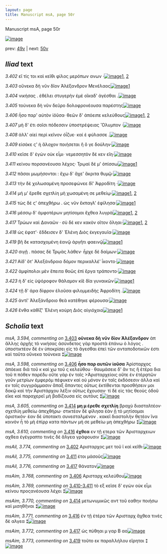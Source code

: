 ```yaml
---
layout: page
title: Manuscript msA, page 50r
---
```


Manuscript msA, page 50r

[![image](http://www.homermultitext.org/iipsrv?OBJ=IIP,1.0&FIF=/project/homer/pyramidal/deepzoom/hmt/vaimg/2017a/VA050RN_0051.tif&WID=100&CVT=JPEG)](http://www.homermultitext.org/ict2/?urn=urn:cite2:hmt:vaimg.2017a:VA050RN_0051)

prev:  [49v](../49v/) | next:  [50v](../50v/)

## *Iliad* text

*3.402* <a id="3.402"/> εἴ τίς τοι καὶ κεῖθι φίλος μερόπων ανων ·[![image](http://www.homermultitext.org/iipsrv?OBJ=IIP,1.0&FIF=/project/homer/pyramidal/deepzoom/hmt/vaimg/2017a/VA050RN_0051.tif&RGN=0.155,0.2194,0.352,0.0331&WID=1000&CVT=JPEG)](http://www.homermultitext.org/ict2/?urn=urn:cite2:hmt:vaimg.2017a:VA050RN_0051@0.155,0.2194,0.352,0.0331)[1](#msAim_3.767), [2](#msAil_3.774)

*3.403* <a id="3.403"/> οὕνεκα δὴ νῦν δῖον Ἀλέξανδρον Μενέλαος[![image](http://www.homermultitext.org/iipsrv?OBJ=IIP,1.0&FIF=/project/homer/pyramidal/deepzoom/hmt/vaimg/2017a/VA050RN_0051.tif&RGN=0.155,0.2442,0.364,0.0301&WID=1000&CVT=JPEG)](http://www.homermultitext.org/ict2/?urn=urn:cite2:hmt:vaimg.2017a:VA050RN_0051@0.155,0.2442,0.364,0.0301)[1](#msA_3.594)

*3.404* <a id="3.404"/> νικήσας . ἐθέλει στυγερὴν ἐμὲ οἴκαδ' ἀγέσθαι .[![image](http://www.homermultitext.org/iipsrv?OBJ=IIP,1.0&FIF=/project/homer/pyramidal/deepzoom/hmt/vaimg/2017a/VA050RN_0051.tif&RGN=0.154,0.2622,0.367,0.0301&WID=1000&CVT=JPEG)](http://www.homermultitext.org/ict2/?urn=urn:cite2:hmt:vaimg.2017a:VA050RN_0051@0.154,0.2622,0.367,0.0301)

*3.405* <a id="3.405"/> τούνεκα δὴ νῦν δεῦρο δολοφρονέουσα παρέστης[![image](http://www.homermultitext.org/iipsrv?OBJ=IIP,1.0&FIF=/project/homer/pyramidal/deepzoom/hmt/vaimg/2017a/VA050RN_0051.tif&RGN=0.147,0.281,0.411,0.0301&WID=1000&CVT=JPEG)](http://www.homermultitext.org/ict2/?urn=urn:cite2:hmt:vaimg.2017a:VA050RN_0051@0.147,0.281,0.411,0.0301)

*3.406* <a id="3.406"/> ἧσο παρ' αὐτὸν ἰ̈οῦσα· θεῶν δ' ἀπόειπε κελεύθους[![image](http://www.homermultitext.org/iipsrv?OBJ=IIP,1.0&FIF=/project/homer/pyramidal/deepzoom/hmt/vaimg/2017a/VA050RN_0051.tif&RGN=0.152,0.299,0.405,0.0301&WID=1000&CVT=JPEG)](http://www.homermultitext.org/ict2/?urn=urn:cite2:hmt:vaimg.2017a:VA050RN_0051@0.152,0.299,0.405,0.0301)[1](#msA_3.598), [2](#msAim_3.768)

*3.407* <a id="3.407"/> μὴ δ' έτι σοῖσι πόδεσσιν ὑποστρέψειας Ὄλυμπον ·[![image](http://www.homermultitext.org/iipsrv?OBJ=IIP,1.0&FIF=/project/homer/pyramidal/deepzoom/hmt/vaimg/2017a/VA050RN_0051.tif&RGN=0.156,0.3186,0.372,0.0278&WID=1000&CVT=JPEG)](http://www.homermultitext.org/ict2/?urn=urn:cite2:hmt:vaimg.2017a:VA050RN_0051@0.156,0.3186,0.372,0.0278)

*3.408* <a id="3.408"/> ἀλλ' αἰεὶ περὶ κεῖνον ὀΐζυε· καί ἑ φύλασσε .[![image](http://www.homermultitext.org/iipsrv?OBJ=IIP,1.0&FIF=/project/homer/pyramidal/deepzoom/hmt/vaimg/2017a/VA050RN_0051.tif&RGN=0.154,0.3366,0.372,0.0278&WID=1000&CVT=JPEG)](http://www.homermultitext.org/ict2/?urn=urn:cite2:hmt:vaimg.2017a:VA050RN_0051@0.154,0.3366,0.372,0.0278)

*3.409* <a id="3.409"/> εἰσόκε ς' ἠ ἄλοχον ποιήσεται ἢ ὅ γε δούλην·[![image](http://www.homermultitext.org/iipsrv?OBJ=IIP,1.0&FIF=/project/homer/pyramidal/deepzoom/hmt/vaimg/2017a/VA050RN_0051.tif&RGN=0.151,0.3569,0.36,0.0263&WID=1000&CVT=JPEG)](http://www.homermultitext.org/ict2/?urn=urn:cite2:hmt:vaimg.2017a:VA050RN_0051@0.151,0.3569,0.36,0.0263)

*3.410* <a id="3.410"/> κεῖσε δ' ἐγὼν οὐκ εἶμι· νεμεσσητὸν δέ κεν εἴη·[![image](http://www.homermultitext.org/iipsrv?OBJ=IIP,1.0&FIF=/project/homer/pyramidal/deepzoom/hmt/vaimg/2017a/VA050RN_0051.tif&RGN=0.154,0.3749,0.377,0.0285&WID=1000&CVT=JPEG)](http://www.homermultitext.org/ict2/?urn=urn:cite2:hmt:vaimg.2017a:VA050RN_0051@0.154,0.3749,0.377,0.0285)

*3.411* <a id="3.411"/> κείνου πορσανέουσα λέχος· Τρῳαὶ δέ μ' ὀπίσσω[![image](http://www.homermultitext.org/iipsrv?OBJ=IIP,1.0&FIF=/project/homer/pyramidal/deepzoom/hmt/vaimg/2017a/VA050RN_0051.tif&RGN=0.153,0.3944,0.392,0.0285&WID=1000&CVT=JPEG)](http://www.homermultitext.org/ict2/?urn=urn:cite2:hmt:vaimg.2017a:VA050RN_0051@0.153,0.3944,0.392,0.0285)[1](#msAil_3.775)

*3.412* <a id="3.412"/> πᾶσαι μωμήσονται : ἔχω δ' ἄχε' ἄκριτα θυμῷ·[![image](http://www.homermultitext.org/iipsrv?OBJ=IIP,1.0&FIF=/project/homer/pyramidal/deepzoom/hmt/vaimg/2017a/VA050RN_0051.tif&RGN=0.152,0.4147,0.396,0.0285&WID=1000&CVT=JPEG)](http://www.homermultitext.org/ict2/?urn=urn:cite2:hmt:vaimg.2017a:VA050RN_0051@0.152,0.4147,0.396,0.0285)

*3.413* <a id="3.413"/> τὴν δὲ χολωσαμένη προσεφώνεε δῖ' Ἀφροδίτη ·[![image](http://www.homermultitext.org/iipsrv?OBJ=IIP,1.0&FIF=/project/homer/pyramidal/deepzoom/hmt/vaimg/2017a/VA050RN_0051.tif&RGN=0.149,0.4313,0.426,0.0285&WID=1000&CVT=JPEG)](http://www.homermultitext.org/ict2/?urn=urn:cite2:hmt:vaimg.2017a:VA050RN_0051@0.149,0.4313,0.426,0.0285)

*3.414* <a id="3.414"/> μή μ' ἔρεθε σχετλίη μὴ χωσαμένη σε μεθείῳ·[![image](http://www.homermultitext.org/iipsrv?OBJ=IIP,1.0&FIF=/project/homer/pyramidal/deepzoom/hmt/vaimg/2017a/VA050RN_0051.tif&RGN=0.149,0.4493,0.404,0.0285&WID=1000&CVT=JPEG)](http://www.homermultitext.org/ict2/?urn=urn:cite2:hmt:vaimg.2017a:VA050RN_0051@0.149,0.4493,0.404,0.0285)[1](#msA_3.605), [2](#msAim_3.770)

*3.415* <a id="3.415"/> τὼς δέ ς' ἀπεχθήρω . ὡς νῦν ἔκπαγλ' ἐφίλησα·[![image](http://www.homermultitext.org/iipsrv?OBJ=IIP,1.0&FIF=/project/homer/pyramidal/deepzoom/hmt/vaimg/2017a/VA050RN_0051.tif&RGN=0.147,0.4681,0.408,0.0285&WID=1000&CVT=JPEG)](http://www.homermultitext.org/ict2/?urn=urn:cite2:hmt:vaimg.2017a:VA050RN_0051@0.147,0.4681,0.408,0.0285)[1](#msAint_3.608)

*3.416* <a id="3.416"/> μέσσῳ δ' ἀμφοτέρων μητίσομαι ἔχθεα λυγρὰ[![image](http://www.homermultitext.org/iipsrv?OBJ=IIP,1.0&FIF=/project/homer/pyramidal/deepzoom/hmt/vaimg/2017a/VA050RN_0051.tif&RGN=0.154,0.4884,0.401,0.0285&WID=1000&CVT=JPEG)](http://www.homermultitext.org/ict2/?urn=urn:cite2:hmt:vaimg.2017a:VA050RN_0051@0.154,0.4884,0.401,0.0285)[1](#msAim_3.771), [2](#msA_3.610)

*3.417* <a id="3.417"/> Τρώων καὶ Δαναῶν · σὺ δέ κεν κακὸν οῖτον ὄληαι·[![image](http://www.homermultitext.org/iipsrv?OBJ=IIP,1.0&FIF=/project/homer/pyramidal/deepzoom/hmt/vaimg/2017a/VA050RN_0051.tif&RGN=0.15,0.5064,0.419,0.0285&WID=1000&CVT=JPEG)](http://www.homermultitext.org/ict2/?urn=urn:cite2:hmt:vaimg.2017a:VA050RN_0051@0.15,0.5064,0.419,0.0285)[1](#msAim_3.772), [2](#msAil_3.776)

*3.418* <a id="3.418"/> ὡς έφατ'· ἔδδεισεν δ' Ἑλένη Διὸς ἐκγεγαυῖα·[![image](http://www.homermultitext.org/iipsrv?OBJ=IIP,1.0&FIF=/project/homer/pyramidal/deepzoom/hmt/vaimg/2017a/VA050RN_0051.tif&RGN=0.148,0.5252,0.402,0.0285&WID=1000&CVT=JPEG)](http://www.homermultitext.org/ict2/?urn=urn:cite2:hmt:vaimg.2017a:VA050RN_0051@0.148,0.5252,0.402,0.0285)

*3.419* <a id="3.419"/> βῆ δε κατασχομένη ἑανῷ ἀργῆτι φαεινῷ[![image](http://www.homermultitext.org/iipsrv?OBJ=IIP,1.0&FIF=/project/homer/pyramidal/deepzoom/hmt/vaimg/2017a/VA050RN_0051.tif&RGN=0.155,0.5417,0.376,0.0285&WID=1000&CVT=JPEG)](http://www.homermultitext.org/ict2/?urn=urn:cite2:hmt:vaimg.2017a:VA050RN_0051@0.155,0.5417,0.376,0.0285)[1](#msAim_3.773)

*3.420* <a id="3.420"/> σιγῇ . πάσας δὲ Τρῳὰς λάθεν· ἦρχε δὲ δαίμων·[![image](http://www.homermultitext.org/iipsrv?OBJ=IIP,1.0&FIF=/project/homer/pyramidal/deepzoom/hmt/vaimg/2017a/VA050RN_0051.tif&RGN=0.152,0.5597,0.387,0.0285&WID=1000&CVT=JPEG)](http://www.homermultitext.org/ict2/?urn=urn:cite2:hmt:vaimg.2017a:VA050RN_0051@0.152,0.5597,0.387,0.0285)

*3.421* <a id="3.421"/> Αἱδ' ὅτ' Ἀλεξάνδροιο δόμον περικαλλέ' ΐκοντο·[![image](http://www.homermultitext.org/iipsrv?OBJ=IIP,1.0&FIF=/project/homer/pyramidal/deepzoom/hmt/vaimg/2017a/VA050RN_0051.tif&RGN=0.151,0.5785,0.382,0.0285&WID=1000&CVT=JPEG)](http://www.homermultitext.org/ict2/?urn=urn:cite2:hmt:vaimg.2017a:VA050RN_0051@0.151,0.5785,0.382,0.0285)

*3.422* <a id="3.422"/> ἀμφίπολοι μὲν ἔπειτα θοῶς ἐπὶ ἔργα τράποντο·[![image](http://www.homermultitext.org/iipsrv?OBJ=IIP,1.0&FIF=/project/homer/pyramidal/deepzoom/hmt/vaimg/2017a/VA050RN_0051.tif&RGN=0.149,0.5988,0.398,0.0285&WID=1000&CVT=JPEG)](http://www.homermultitext.org/ict2/?urn=urn:cite2:hmt:vaimg.2017a:VA050RN_0051@0.149,0.5988,0.398,0.0285)

*3.423* <a id="3.423"/> ἡ δ' εἰς ὑψόροφον θάλαμον κί̆ε δῖα γυναικῶν·[![image](http://www.homermultitext.org/iipsrv?OBJ=IIP,1.0&FIF=/project/homer/pyramidal/deepzoom/hmt/vaimg/2017a/VA050RN_0051.tif&RGN=0.147,0.6153,0.398,0.0285&WID=1000&CVT=JPEG)](http://www.homermultitext.org/ict2/?urn=urn:cite2:hmt:vaimg.2017a:VA050RN_0051@0.147,0.6153,0.398,0.0285)[1](#msA_3.620)

*3.424* <a id="3.424"/> τῇ δ' άρα δίφρον ἑλοῦσα φιλομμειδὴς Ἀφροδίτη .[![image](http://www.homermultitext.org/iipsrv?OBJ=IIP,1.0&FIF=/project/homer/pyramidal/deepzoom/hmt/vaimg/2017a/VA050RN_0051.tif&RGN=0.15,0.6349,0.398,0.0285&WID=1000&CVT=JPEG)](http://www.homermultitext.org/ict2/?urn=urn:cite2:hmt:vaimg.2017a:VA050RN_0051@0.15,0.6349,0.398,0.0285)

*3.425* <a id="3.425"/> ἀντί' Ἀλεξάνδροιο θεὰ κατέθηκε φέρουσα·[![image](http://www.homermultitext.org/iipsrv?OBJ=IIP,1.0&FIF=/project/homer/pyramidal/deepzoom/hmt/vaimg/2017a/VA050RN_0051.tif&RGN=0.143,0.6536,0.379,0.0285&WID=1000&CVT=JPEG)](http://www.homermultitext.org/ict2/?urn=urn:cite2:hmt:vaimg.2017a:VA050RN_0051@0.143,0.6536,0.379,0.0285)

*3.426* <a id="3.426"/> ἔνθα κάθῐζ' Ἑλένη κούρη Διὸς αἰγιόχοιο[![image](http://www.homermultitext.org/iipsrv?OBJ=IIP,1.0&FIF=/project/homer/pyramidal/deepzoom/hmt/vaimg/2017a/VA050RN_0051.tif&RGN=0.146,0.6717,0.353,0.0285&WID=1000&CVT=JPEG)](http://www.homermultitext.org/ict2/?urn=urn:cite2:hmt:vaimg.2017a:VA050RN_0051@0.146,0.6717,0.353,0.0285)[1](#msA_3.625)

## *Scholia* text

*msA, 3.594, commenting on* [3.403](#3.403)  <a id="msA_3.594"/> **οὕνεκα δὴ νῦν δῖον Ἀλέξανδρον** ἀπ ἄλλης ἀρχῆς τὸ νικήσας ἀσύνδετος γὰρ προστὰ ἐπάνω ὁ λόγος . ὑποστικτέον δὲ ἐν ὑποκρίσει εἰς τὸ ἄγεσθαι ἐπεὶ τῶν ανταποδοτικῶν ἐστι καὶ ταῦτα οὕνεκα τούνεκα ⁑[![image](http://www.homermultitext.org/iipsrv?OBJ=IIP,1.0&FIF=/project/homer/pyramidal/deepzoom/hmt/vaimg/2017a/VA050RN_0051.tif&RGN=0.15125276,0.10719225,0.60630066,0.02863071&WID=1000&CVT=JPEG)](http://www.homermultitext.org/ict2/?urn=urn:cite2:hmt:vaimg.2017a:VA050RN_0051@0.15125276,0.10719225,0.60630066,0.02863071)

*msA, 3.598, commenting on* [3.406](#3.406)  <a id="msA_3.598"/> **ἧσο παρ αυτῶν ἰοῦσα** Ἀρίσταρχος ἀπόεικε διὰ τοῦ κ καὶ χω τοῦ ς κελεύθου · θαυμάσειε δ' ἄν τις ἣ ἑτέρα δια τοῦ π πόθεν παρέδυ οὔτε γὰρ ἐν ταῖς >Ἀρισταρχείοις οὕτε ἐν ἑτέρᾳτῶν γοῦν μετρίων ἐμφερόμ πέφυκεν καὶ οὐ μόνον ἐν ταῖς ἐκδόσεσιν ἀλλα καὶ εν τοῖς συγγράμμασιν ἅπαξ ἅπαντες οὕτως ἐκτίθενται προσθήσειν μοι δοκῷ καὶ τὴν Ἀριστάρχου λέξιν οὕτως ἔχουσαν· τί δὲ εἰς τὰς θεοὺς ὁδοῦ εῖκε καὶ παραχερεῖ μὴ βαδίζουσα εἰς αυτὸυς ⁑[![image](http://www.homermultitext.org/iipsrv?OBJ=IIP,1.0&FIF=/project/homer/pyramidal/deepzoom/hmt/vaimg/2017a/VA050RN_0051.tif&RGN=0.15512159,0.12130014,0.61790715,0.07095436&WID=1000&CVT=JPEG)](http://www.homermultitext.org/ict2/?urn=urn:cite2:hmt:vaimg.2017a:VA050RN_0051@0.15512159,0.12130014,0.61790715,0.07095436)

*msA, 3.605, commenting on* [3.414](#3.414)  <a id="msA_3.605"/> **μη μ έρεθε σχετλίη** βραχὺ διασταλτέον· σχετλίη μεθείω ἀπεχθήρω· στικτέον δὲ φίλησα ἐὰν ᾖ τὸ μητίσομαι ὁριστικόν· ἐαν δὲ ὑποτακτι συνεσταλμένον . κακεῖ διαστολὴν θετέον ἵνα κοινὸν ἦ τὸ μὴ ἐπίρρ κατα πάντων μή σε μεθείω μη ἀπεχθήρω ⁑[![image](http://www.homermultitext.org/iipsrv?OBJ=IIP,1.0&FIF=/project/homer/pyramidal/deepzoom/hmt/vaimg/2017a/VA050RN_0051.tif&RGN=0.59764186,0.45532503,0.16746500,0.09585062&WID=1000&CVT=JPEG)](http://www.homermultitext.org/ict2/?urn=urn:cite2:hmt:vaimg.2017a:VA050RN_0051@0.59764186,0.45532503,0.16746500,0.09585062)

*msA, 3.610, commenting on* [3.416](#3.416)  <a id="msA_3.610"/> **έχθεα** εν τῇ ετερα τῶν Ἀρισταρχειων αχθεα ἐγέγραπτο τινὲς δὲ ἄλγεα γράφουσιν ⁑[![image](http://www.homermultitext.org/iipsrv?OBJ=IIP,1.0&FIF=/project/homer/pyramidal/deepzoom/hmt/vaimg/2017a/VA050RN_0051.tif&RGN=0.59100958,0.53665284,0.17299189,0.03983402&WID=1000&CVT=JPEG)](http://www.homermultitext.org/ict2/?urn=urn:cite2:hmt:vaimg.2017a:VA050RN_0051@0.59100958,0.53665284,0.17299189,0.03983402)

*msAil, 3.774, commenting on* [3.402](#3.402)  <a id="msAil_3.774"/> Αρισταρχος μετ τοῦ ϊ καὶ κεῖθι·[![image](http://www.homermultitext.org/iipsrv?OBJ=IIP,1.0&FIF=/project/homer/pyramidal/deepzoom/hmt/vaimg/2017a/VA050RN_0051.tif&RGN=0.23249816,0.21230982,0.10556374,0.01258645&WID=1000&CVT=JPEG)](http://www.homermultitext.org/ict2/?urn=urn:cite2:hmt:vaimg.2017a:VA050RN_0051@0.23249816,0.21230982,0.10556374,0.01258645)

*msAil, 3.775, commenting on* [3.411](#3.411)  <a id="msAil_3.775"/> ἐτοι μάσοῦς[![image](http://www.homermultitext.org/iipsrv?OBJ=IIP,1.0&FIF=/project/homer/pyramidal/deepzoom/hmt/vaimg/2017a/VA050RN_0051.tif&RGN=0.21702284,0.39225450,0.07221813,0.02378976&WID=1000&CVT=JPEG)](http://www.homermultitext.org/ict2/?urn=urn:cite2:hmt:vaimg.2017a:VA050RN_0051@0.21702284,0.39225450,0.07221813,0.02378976)

*msAil, 3.776, commenting on* [3.417](#3.417)  <a id="msAil_3.776"/> θάνατον[![image](http://www.homermultitext.org/iipsrv?OBJ=IIP,1.0&FIF=/project/homer/pyramidal/deepzoom/hmt/vaimg/2017a/VA050RN_0051.tif&RGN=0.47199705,0.50788382,0.08677229,0.02351314&WID=1000&CVT=JPEG)](http://www.homermultitext.org/ict2/?urn=urn:cite2:hmt:vaimg.2017a:VA050RN_0051@0.47199705,0.50788382,0.08677229,0.02351314)

*msAim, 3.768, commenting on* [3.406](#3.406)  <a id="msAim_3.768"/> Αρισταρχ κελεύθου[![image](http://www.homermultitext.org/iipsrv?OBJ=IIP,1.0&FIF=/project/homer/pyramidal/deepzoom/hmt/vaimg/2017a/VA050RN_0051.tif&RGN=0.55545321,0.30829876,0.06669123,0.01355463&WID=1000&CVT=JPEG)](http://www.homermultitext.org/ict2/?urn=urn:cite2:hmt:vaimg.2017a:VA050RN_0051@0.55545321,0.30829876,0.06669123,0.01355463)

*msAim, 3.769, commenting on* [3.410-3.411](#3.410-3.411)  <a id="msAim_3.769"/> τὸ εξ κεῖσε δ' εγὼν οὐκ εἶμι κείνου προςανέουσα λέχει ⁑[![image](http://www.homermultitext.org/iipsrv?OBJ=IIP,1.0&FIF=/project/homer/pyramidal/deepzoom/hmt/vaimg/2017a/VA050RN_0051.tif&RGN=0.53058217,0.38271093,0.07166544,0.04550484&WID=1000&CVT=JPEG)](http://www.homermultitext.org/ict2/?urn=urn:cite2:hmt:vaimg.2017a:VA050RN_0051@0.53058217,0.38271093,0.07166544,0.04550484)

*msAim, 3.770, commenting on* [3.414](#3.414)  <a id="msAim_3.770"/> μετωνυμικῶς αντ τοῦ εαθην ποιήσω καὶ μισηθῆναι ⁑[![image](http://www.homermultitext.org/iipsrv?OBJ=IIP,1.0&FIF=/project/homer/pyramidal/deepzoom/hmt/vaimg/2017a/VA050RN_0051.tif&RGN=0.54587325,0.45615491,0.05121592,0.02780083&WID=1000&CVT=JPEG)](http://www.homermultitext.org/ict2/?urn=urn:cite2:hmt:vaimg.2017a:VA050RN_0051@0.54587325,0.45615491,0.05121592,0.02780083)

*msAim, 3.771, commenting on* [3.416](#3.416)  <a id="msAim_3.771"/> ἐν τῇ ἑτέρα τῶν Αρισταρχ ἄχθεα τινὲς δὲ αλγεα ⁑[![image](http://www.homermultitext.org/iipsrv?OBJ=IIP,1.0&FIF=/project/homer/pyramidal/deepzoom/hmt/vaimg/2017a/VA050RN_0051.tif&RGN=0.53924097,0.49322268,0.05729550,0.01715076&WID=1000&CVT=JPEG)](http://www.homermultitext.org/ict2/?urn=urn:cite2:hmt:vaimg.2017a:VA050RN_0051@0.53924097,0.49322268,0.05729550,0.01715076)

*msAim, 3.772, commenting on* [3.417](#3.417)  <a id="msAim_3.772"/> ὡς πύθηαι μ γαρ Β αo[![image](http://www.homermultitext.org/iipsrv?OBJ=IIP,1.0&FIF=/project/homer/pyramidal/deepzoom/hmt/vaimg/2017a/VA050RN_0051.tif&RGN=0.53463522,0.51272476,0.05582167,0.00760719&WID=1000&CVT=JPEG)](http://www.homermultitext.org/ict2/?urn=urn:cite2:hmt:vaimg.2017a:VA050RN_0051@0.53463522,0.51272476,0.05582167,0.00760719)

*msAim, 3.773, commenting on* [3.419](#3.419)  <a id="msAim_3.773"/> τοῦτο εκ παραλλήλου εἴρηται ⁑[![image](http://www.homermultitext.org/iipsrv?OBJ=IIP,1.0&FIF=/project/homer/pyramidal/deepzoom/hmt/vaimg/2017a/VA050RN_0051.tif&RGN=0.52247605,0.54854772,0.03131909,0.02171508&WID=1000&CVT=JPEG)](http://www.homermultitext.org/ict2/?urn=urn:cite2:hmt:vaimg.2017a:VA050RN_0051@0.52247605,0.54854772,0.03131909,0.02171508)